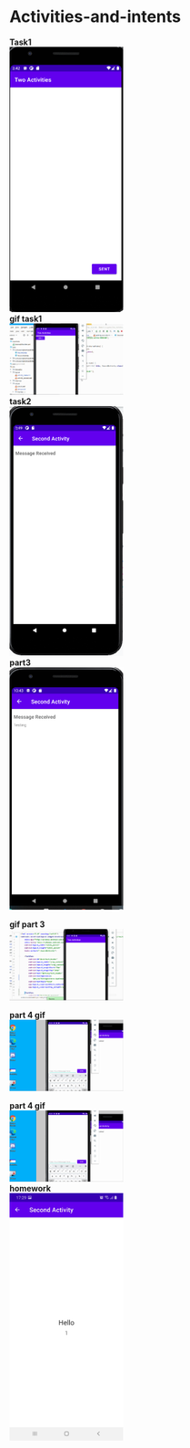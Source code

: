 # Activities-and-intents

<b> Task1</b>
<br/>
<img src="activites task1 img.png" width="200">
</br>
<b>gif task1</b>
<br/>
<img src="Activities and intents part 2.gif" width="200">
</br>
<b>task2</b>
<br/>
<img src="activities and intent task2.png" width="200">
</br>
<b>part3</b>
<br/>
<img src="activities and intent task 3.png" width="200">
</br>

<b> gif part 3</b>
<br/>
<img src="Activities and intents part 3.gif" width="200">
</br>

<b>part 4 gif</b>
<br/>
<img src="Activities and intents part4.gif" width="200">
</br>


<b>part 4 gif</b>
<br/>
<img src="Activities and intents part4.gif" width="200">
</br>
<b>homework </b>
<br/>
<img src="homework activity and intent.jpg" width="200">
</br>
